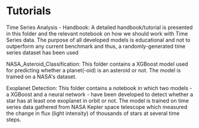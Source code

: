 # Tutorials

Time Series Analysis - Handbook: A detailed handbook/tutorial is presented in this folder and the relevant notebook on how we should work with Time Series data. The purpose of all developed models is educational and not to outperform any current benchmark and thus, a randomly-generated time series dataset has been used

NASA_Asteroid_Classification: This folder contains a XGBoost model used for predicting whether a planet(-oid) is an asteroid or not. The model is trained on a NASA's dataset.

Exoplanet Detection: This folder contains a notebook in which two models - a XGBoost and a neural network - have been developed to detect whether a star has at least one exoplanet in orbit or not. The model is trained on time series data gathered from NASA Kepler space telescope which measured the change in flux (light intensity) of thousands of stars at several time steps.
